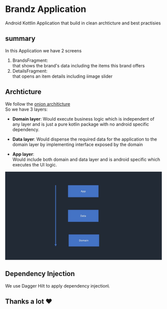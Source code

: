 # Brandz Application
Android Kottlin Application that build in clean archticture and best practisies 
## summary
In this Application we have 2 screens
1. BrandsFragment:\
  that shows the brand's data including the items this brand offers
2. DetailsFragment:\
  that opens an item details including iimage slider
## Archticture
We follow the [onion architicture](https://blog.cleancoder.com/uncle-bob/2012/08/13/the-clean-architecture.html)\
So we have 3 layers:
- **Domain layer**:
Would execute business logic which is independent of any layer and is just a pure kotlin package with no android specific dependency.

- **Data layer**:
Would dispense the required data for the application to the domain layer by implementing interface exposed by the domain

- **App layer**:  
Would include both domain and data layer and is android specific which executes the UI logic.

![arch](https://github.com/Alinasser96/Brandz/blob/master/pics/arch.jpg)

## Dependency Injection 
We use Dagger Hilt to apply dependency injection\

## **Thanks a lot** ❤️
